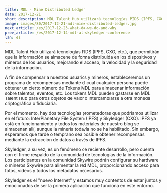 ```yaml
---
title: MDL - Mine Distributed Ledger
date: 2017-12-21
short_description: MDL Talent Hub utilizará tecnologías PIDS (IPFS, CXO, etc.)  
image: images/80/2017-12-21-mdl-mine-distributed-ledger.jpg
next_article: /es/2017-12-23-what-do-we-do-and-why
prev_article: /es/2017-12-14-mdl-at-skyledger-conference
lan: es
---
```



MDL Talent Hub utilizará tecnologías PIDS (IPFS, CXO, etc.), que permitirán que la información se almacene de forma distribuida en los dispositivos y mineros de los usuarios, mejorando el acceso, la velocidad y la seguridad de la información.

A fin de compensar a nuestros usuarios y mineros, estableceremos un programa de recompensas mediante el cual cualquier persona puede obtener un cierto número de Tokens MDL para almacenar información sobre talentos, eventos, etc. Los tokens MDL pueden gastarse en MDL Talent Hub para otros objetos de valor o intercambiarse a otra moneda criptográfica o fiduciaria.

Por el momento, hay dos tecnologías prometedoras que podríamos utilizar en el futuro: InterPlanetary File System (IPFS) y Skyledger (CXO). IPFS ya está en funcionamiento y todos los materiales de nuestro blog se almacenan allí, aunque la minería todavía no se ha habilitado. Sin embargo, esperamos que tarde o temprano sea posible obtener recompensas mediante la extracción de datos a través de IPFS.

Skyledger, a su vez, es un fenómeno de reciente desarrollo, pero cuenta con el firme respaldo de la comunidad de tecnologías de la información. Los participantes en la comunidad Skywire podrán configurar su hardware o mineros Skywire para alimentar la red MDL, proporcionando acceso para fotos, videos y todos los metadatos necesarios.

Skyledger es el "nuevo Internet" y estamos muy contentos de estar juntos y emocionados de ser la primera aplicación que funciona en este entorno.
